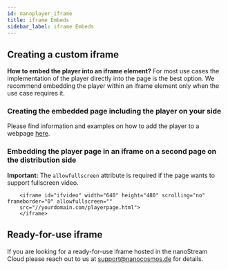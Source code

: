 ```yaml
---
id: nanoplayer_iframe
title: iframe Embeds 
sidebar_label: iframe Embeds
---
```


## Creating a custom iframe


**How to embed the player into an iframe element?**
For most use cases the implementation of the player directly into the page is the best option. We recommend embedding the player within an iframe element only when the use case requires it.

### Creating the embedded page including the player on your side

Please find information and examples on how to add the player to a webpage [here](https://docs.nanocosmos.de/docs/nanoplayer/nanoplayer_getting_started/).

### Embedding the player page in an iframe on a second page on the distribution side

**Important:** The `allowfullscreen` attribute is required if the page wants to support fullscreen video.

```
    <iframe id="ifvideo" width="640" height="480" scrolling="no" frameborder="0" allowfullscreen=""
    src="//yourdomain.com/playerpage.html">
    </iframe>
```


## Ready-for-use iframe

If you are looking for a ready-for-use iframe hosted in the nanoStream Cloud please reach out to us at [support@nanocosmos.de](mailto:support@nanocosmos.de) for details.